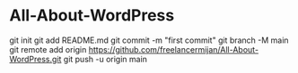 # All-About-WordPress

git init
git add README.md
git commit -m "first commit"
git branch -M main
git remote add origin https://github.com/freelancermijan/All-About-WordPress.git
git push -u origin main